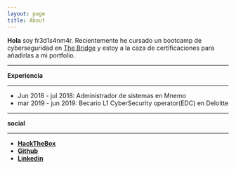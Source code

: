 ```yaml
---
layout: page
title: About
---
```


**Hola** soy fr3d1s4nm4r. Recientemente he cursado un bootcamp de cyberseguridad en [The Bridge](https://www.thebridge.tech/) y estoy a la caza de certificaciones para añadirlas a mi portfolio.

---
**Experiencia**

---

* Jun 2018 - jul 2018: Administrador de sistemas en Mnemo
* mar 2019 - jun 2019: Becario L1 CyberSecurity operator(EDC) en Deloitte

---
**social**

---

* [**HackTheBox**](https://www.hackthebox.eu/profile/231883) 
* [**Github**](https://github.com/fredisanmar/)
* [**Linkedin**](https://www.linkedin.com/in/fr3d1s4nm4r/)


